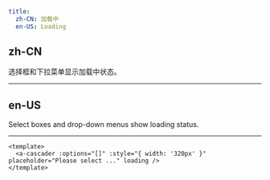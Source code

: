 ```yaml
title:
  zh-CN: 加载中
  en-US: Loading
```

## zh-CN

选择框和下拉菜单显示加载中状态。

---

## en-US

Select boxes and drop-down menus show loading status.

---

```vue
<template>
  <a-cascader :options="[]" :style="{ width: '320px' }" placeholder="Please select ..." loading />
</template>
```
